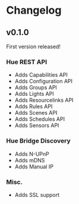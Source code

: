 # Changelog

## v0.1.0

First version released!

### Hue REST API

- Adds Capabilities API
- Adds Configuration API
- Adds Groups API
- Adds Lights API
- Adds Resourcelinks API
- Adds Rules API
- Adds Scenes API
- Adds Schedules API
- Adds Sensors API

### Hue Bridge Discovery

- Adds N-UPnP
- Adds mDNS
- Adds Manual IP

### Misc.

- Adds SSL support
